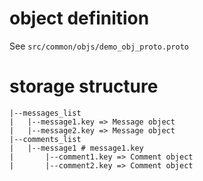 # object definition

See `src/common/objs/demo_obj_proto.proto`

# storage structure

```
|--messages_list
|   |--message1.key => Message object
|   |--message2.key => Message object
|--comments_list
|   |--message1 # message1.key
|       |--comment1.key => Comment object
|       |--comment2.key => Comment object
```
